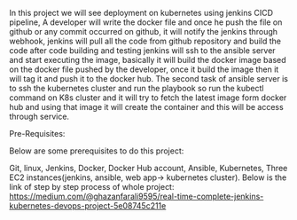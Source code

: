 In this project we will see deployment on kubernetes using jenkins CICD pipeline, A developer will write the docker file and once he push the file on github or any commit occurred on github, it will notify the jenkins through webhook, jenkins will pull all the code from github repository and build the code after code building and testing jenkins will ssh to the ansible server and start executing the image, basically it will build the docker image based on the docker file pushed by the developer, once it build the image then it will tag it and push it to the docker hub. The second task of ansible server is to ssh the kubernetes cluster and run the playbook so run the kubectl command on K8s cluster and it will try to fetch the latest image form docker hub and using that image it will create the container and this will be access through service.

Pre-Requisites:

Below are some prerequisites to do this project:

Git, linux, Jenkins, Docker, Docker Hub account, Ansible, Kubernetes, Three EC2 instances(jenkins, ansible, web app→ kubernetes cluster).
Below is the link of step by step process of whole project:
https://medium.com/@ghazanfarali9595/real-time-complete-jenkins-kubernetes-devops-project-5e08745c211e
